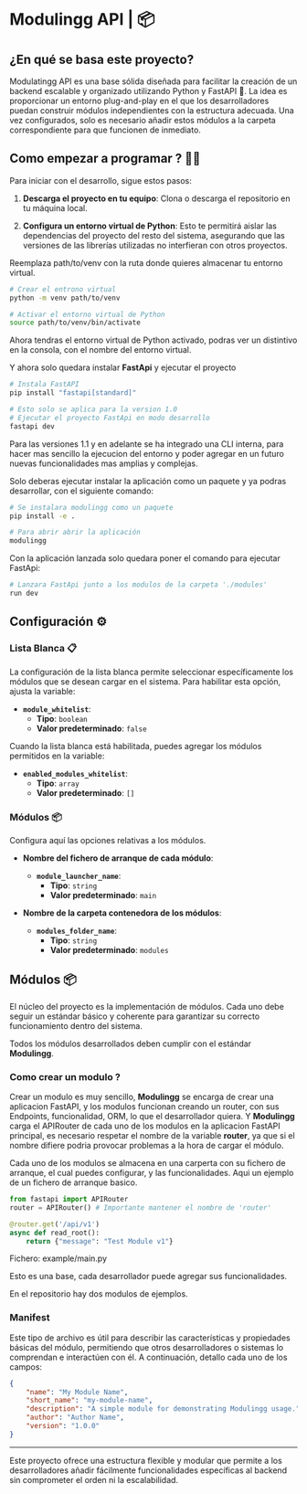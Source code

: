 # Modulingg API | 📦

## ¿En qué se basa este proyecto?

Modulatingg API es una base sólida diseñada para facilitar la creación de un backend escalable y organizado utilizando Python y FastAPI 🐍. La idea es proporcionar un entorno plug-and-play en el que los desarrolladores puedan construir módulos independientes con la estructura adecuada. Una vez configurados, solo es necesario añadir estos módulos a la carpeta correspondiente para que funcionen de inmediato.

## Como empezar a programar ? 🧑‍💻

Para iniciar con el desarrollo, sigue estos pasos:

1. **Descarga el proyecto en tu equipo**: Clona o descarga el repositorio en tu máquina local.

2. **Configura un entorno virtual de Python**: Esto te permitirá aislar las dependencias del proyecto del resto del sistema, asegurando que las versiones de las librerías utilizadas no interfieran con otros proyectos. 

Reemplaza path/to/venv con la ruta donde quieres almacenar tu entorno virtual.

```bash
# Crear el entrono virtual
python -m venv path/to/venv

# Activar el entorno virtual de Python
source path/to/venv/bin/activate
```


Ahora tendras el entorno virtual de Python activado, podras ver un distintivo en la consola, con el nombre del entorno virtual.

Y ahora solo quedara instalar **FastApi** y ejecutar el proyecto

```bash
# Instala FastAPI
pip install "fastapi[standard]"

# Esto solo se aplica para la version 1.0
# Ejecutar el proyecto FastApi en modo desarrollo
fastapi dev 
```

Para las versiones 1.1 y en adelante se ha integrado una CLI interna, para hacer mas sencillo la ejecucion del entorno y poder agregar en un futuro nuevas funcionalidades mas amplias y complejas.

Solo deberas ejecutar instalar la aplicación como un paquete y ya podras desarrollar, con el siguiente comando:

```bash
# Se instalara modulingg como un paquete
pip install -e .

# Para abrir abrir la aplicación
modulingg 
```

Con la aplicación lanzada solo quedara poner el comando para ejecutar FastApi:


```bash
# Lanzara FastApi junto a los modulos de la carpeta './modules'
run dev
```


## Configuración ⚙️

### Lista Blanca 📋

La configuración de la lista blanca permite seleccionar específicamente los módulos que se desean cargar en el sistema. Para habilitar esta opción, ajusta la variable:

- **`module_whitelist`**: 
  - **Tipo**: `boolean`
  - **Valor predeterminado**: `false`

Cuando la lista blanca está habilitada, puedes agregar los módulos permitidos en la variable:

- **`enabled_modules_whitelist`**: 
  - **Tipo**: `array`
  - **Valor predeterminado**: `[]`

### Módulos 📦

Configura aquí las opciones relativas a los módulos.

- **Nombre del fichero de arranque de cada módulo**:
  - **`module_launcher_name`**:
    - **Tipo**: `string`
    - **Valor predeterminado**: `main`

- **Nombre de la carpeta contenedora de los módulos**:
  - **`modules_folder_name`**:
    - **Tipo**: `string`
    - **Valor predeterminado**: `modules`

## Módulos 📦

El núcleo del proyecto es la implementación de módulos. Cada uno debe seguir un estándar básico y coherente para garantizar su correcto funcionamiento dentro del sistema.

Todos los módulos desarrollados deben cumplir con el estándar **Modulingg**.

### Como crear un modulo ?

Crear un modulo es muy sencillo, **Modulingg** se encarga de crear una aplicacion FastAPI, y los modulos funcionan creando un router, con sus Endpoints, funcionalidad, ORM, lo que el desarrollador quiera. Y **Modulingg** carga el APIRouter de cada uno de los modulos en la aplicacion FastAPI principal, es necesario respetar el nombre de la variable **router**, ya que si el nombre difiere podria provocar problemas a la hora de cargar el módulo.

Cada uno de los modulos se almacena en una carperta con su fichero de arranque, el cual puedes configurar, y las funcionalidades. Aqui un ejemplo de un fichero de arranque basico.

```python
from fastapi import APIRouter
router = APIRouter() # Importante mantener el nombre de 'router'

@router.get('/api/v1')
async def read_root():
    return {"message": "Test Module v1"}
```
Fichero: example/main.py

Esto es una base, cada desarrollador puede agregar sus funcionalidades.

En el repositorio hay dos modulos de ejemplos.

### Manifest

Este tipo de archivo es útil para describir las características y propiedades básicas del módulo, permitiendo que otros desarrolladores o sistemas lo comprendan e interactúen con él. A continuación, detallo cada uno de los campos:

```json
{
    "name": "My Module Name",
    "short_name": "my-module-name",
    "description": "A simple module for demonstrating Modulingg usage.",
    "author": "Author Name",
    "version": "1.0.0"
}
```

---

Este proyecto ofrece una estructura flexible y modular que permite a los desarrolladores añadir fácilmente funcionalidades específicas al backend sin comprometer el orden ni la escalabilidad.